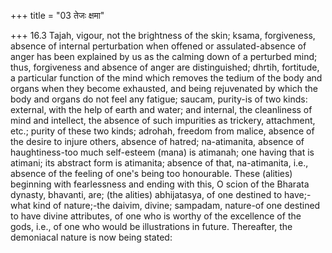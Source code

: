 +++
title = "03 तेजः क्षमा"

+++
16.3 Tajah, vigour, not the brightness of the skin; ksama, forgiveness,
absence of internal perturbation when offened or assulated-absence of
anger has been explained by us as the calming down of a perturbed mind;
thus, forgiveness and absence of anger are distinguished; dhrtih,
fortitude, a particular function of the mind which removes the tedium of
the body and organs when they become exhausted, and being rejuvenated by
which the body and organs do not feel any fatigue; saucam, purity-is of
two kinds: external, with the help of earth and water; and internal, the
cleanliness of mind and intellect, the absence of such impurities as
trickery, attachment, etc.; purity of these two kinds; adrohah, freedom
from malice, absence of the desire to injure others, absence of hatred;
na-atimanita, absence of haughtiness-too much self-esteem (mana) is
atimanah; one having that is atimani; its abstract form is atimanita;
absence of that, na-atimanita, i.e., absence of the feeling of one's
being too honourable. These (alities) beginning with fearlessness and
ending with this, O scion of the Bharata dynasty, bhavanti, are; (the
alities) abhijatasya, of one destined to have;-what kind of nature;-the
daivim, divine; sampadam, nature-of one destined to have divine
attributes, of one who is worthy of the excellence of the gods, i.e., of
one who would be illustrations in future. Thereafter, the demoniacal
nature is now being stated:
